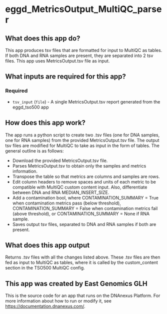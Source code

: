 # eggd_MetricsOutput_MultiQC_parser

## What does this app do?
This app produces tsv files that are formatted for input to MultiQC as tables. If both DNA and RNA samples are present, they are separated into 2 tsv files. This app uses MetricsOutput.tsv file as input. 

## What inputs are required for this app?

### Required
- `tsv_input` (`file`) - A single MetricsOutput.tsv report generated from the eggd_tso500 app

## How does this app work?
The app runs a python script to create two .tsv files (one for DNA samples, one for RNA samples) from the provided MetricsOutput.tsv file. The output tsv files are modified for MultiQC to take as input in the form of tables. The general outline is as follows:

- Download the provided MetricsOutput.tsv file.
- Parses MetricsOutput.tsv to obtain only the samples and metrics information.
- Transpose the table so that metrics are columns and samples are rows.
- Edit column headers to remove spaces and units of each metric to be compatible with MultiQC custom content input. Also, differentiate between DNA and RNA MEDIAN_INSERT_SIZE.
- Add a contamination bool, where CONTAMINATION_SUMMARY = True when contamination metrics pass (below threshold), CONTAMINATION_SUMMARY = False when contamination metrics fail (above threshold), or CONTAMINATION_SUMMARY = None if RNA sample.
- Saves output tsv files, separated to DNA and RNA samples if both are present.


## What does this app output
Returns .tsv files with all the changes listed above. These .tsv files are then fed as input to MultiQC as tables, where it is called by the custom_content section in the TSO500 MultiQC config. 


## This app was created by East Genomics GLH
This is the source code for an app that runs on the DNAnexus Platform.
For more information about how to run or modify it, see
https://documentation.dnanexus.com/.


